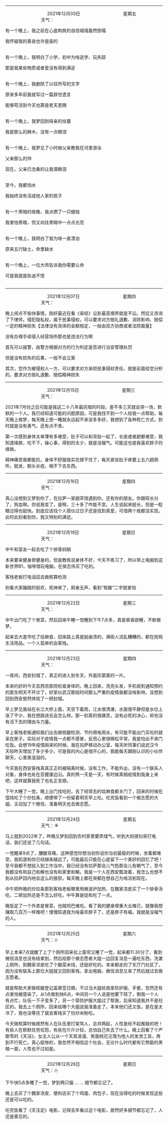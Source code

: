 ***
&nbsp;&nbsp;&nbsp;&nbsp;&nbsp;&nbsp;&nbsp;&nbsp;&nbsp;&nbsp;&nbsp;&nbsp;&nbsp;&nbsp;&nbsp;&nbsp;&nbsp;&nbsp;
&nbsp;&nbsp;&nbsp;&nbsp;&nbsp;&nbsp;&nbsp;&nbsp;&nbsp;&nbsp;&nbsp;&nbsp;&nbsp;&nbsp;           2021年12月03日
&nbsp;&nbsp;&nbsp;&nbsp;&nbsp;&nbsp;&nbsp;&nbsp;&nbsp;&nbsp;&nbsp;&nbsp;&nbsp;&nbsp;&nbsp;&nbsp;&nbsp;&nbsp;
&nbsp;&nbsp;&nbsp;&nbsp;&nbsp;&nbsp;&nbsp;&nbsp;&nbsp;&nbsp;&nbsp;&nbsp;&nbsp;&nbsp;                星期五
&nbsp;&nbsp;&nbsp;&nbsp;&nbsp;&nbsp;&nbsp;&nbsp;&nbsp;&nbsp;&nbsp;&nbsp;&nbsp;&nbsp;&nbsp;&nbsp;&nbsp;&nbsp;
&nbsp;&nbsp;&nbsp;&nbsp;&nbsp;&nbsp;&nbsp;&nbsp;&nbsp;&nbsp;&nbsp;&nbsp;&nbsp;&nbsp;&nbsp;&nbsp;&nbsp;&nbsp;
&nbsp;&nbsp;&nbsp;&nbsp;&nbsp;&nbsp;&nbsp;&nbsp;&nbsp;                                       天气：

有一个晚上，我之前在心底构筑的自信城墙轰然倒塌

我怀疑我的善良也许是装的</br></br>


有一个晚上，我明白了小学，初中为啥逃学、玩失踪

那是我某些物质或者爱没有得到满足</br></br>


有一个晚上，我删除了以往所写的文字

原来多年前我就写过一篇辞世遗言

能够苟活到今天也算是老天恩赐</br></br>


有一个晚上，我梦回到母亲的坟墓

我是那么的麻木，没有一点眼泪</br></br>


有一个晚上，我梦见了小时候父亲教我在河里游泳

父亲那么的帅

现在，父亲已沧桑的让我滴眼泪</br></br>

至今，我都怕水

我始终没有活成他人家的孩子</br></br>

有一个黑暗的夜晚，我点燃了一只蜡烛

我害怕黑暗，但又向往黑暗中一点点光亮</br></br>


有一个晚上，我明白了我为啥一直漂泊

原来五行缺土，命里缺水</br></br>


有一个晚上，一位大师告诉我你需要认命

可是我就是执迷不悟</br></br>



***
&nbsp;&nbsp;&nbsp;&nbsp;&nbsp;&nbsp;&nbsp;&nbsp;&nbsp;&nbsp;&nbsp;&nbsp;&nbsp;&nbsp;&nbsp;&nbsp;&nbsp;&nbsp;
&nbsp;&nbsp;&nbsp;&nbsp;&nbsp;&nbsp;&nbsp;&nbsp;&nbsp;&nbsp;&nbsp;&nbsp;&nbsp;&nbsp;           2021年12月07日
&nbsp;&nbsp;&nbsp;&nbsp;&nbsp;&nbsp;&nbsp;&nbsp;&nbsp;&nbsp;&nbsp;&nbsp;&nbsp;&nbsp;&nbsp;&nbsp;&nbsp;&nbsp;
&nbsp;&nbsp;&nbsp;&nbsp;&nbsp;&nbsp;&nbsp;&nbsp;&nbsp;&nbsp;&nbsp;&nbsp;&nbsp;&nbsp;                星期四
&nbsp;&nbsp;&nbsp;&nbsp;&nbsp;&nbsp;&nbsp;&nbsp;&nbsp;&nbsp;&nbsp;&nbsp;&nbsp;&nbsp;&nbsp;&nbsp;&nbsp;&nbsp;
&nbsp;&nbsp;&nbsp;&nbsp;&nbsp;&nbsp;&nbsp;&nbsp;&nbsp;&nbsp;&nbsp;&nbsp;&nbsp;&nbsp;&nbsp;&nbsp;&nbsp;&nbsp;
&nbsp;&nbsp;&nbsp;&nbsp;&nbsp;&nbsp;&nbsp;&nbsp;&nbsp;                                       天气：

晚上闹点不愉快事情，刚好最近在看《易经》讼卦最高境界就是不讼。然后又咨询了下律师。侵犯隐私权，属于民事侵权，可以要求对方赔礼道歉、消除影响、赔偿一定的精神损失【法律没有具体的金额规定，一般由双方协商或者法院裁量】

没有办理手续侵入经营场所那也是违法行为啊

首先可以报警，由警方根据对方的行为判定是否进行治安管理处罚

但是没有损失的后果，一般不会立案

其次，您作为被侵权人一方，可以要求对方承担民事侵权责任，就是前面给您分析的，要求对方赔礼道歉、赔偿精神损失


***
&nbsp;&nbsp;&nbsp;&nbsp;&nbsp;&nbsp;&nbsp;&nbsp;&nbsp;&nbsp;&nbsp;&nbsp;&nbsp;&nbsp;&nbsp;&nbsp;&nbsp;&nbsp;
&nbsp;&nbsp;&nbsp;&nbsp;&nbsp;&nbsp;&nbsp;&nbsp;&nbsp;&nbsp;&nbsp;&nbsp;&nbsp;&nbsp;           2021年12月15日
&nbsp;&nbsp;&nbsp;&nbsp;&nbsp;&nbsp;&nbsp;&nbsp;&nbsp;&nbsp;&nbsp;&nbsp;&nbsp;&nbsp;&nbsp;&nbsp;&nbsp;&nbsp;
&nbsp;&nbsp;&nbsp;&nbsp;&nbsp;&nbsp;&nbsp;&nbsp;&nbsp;&nbsp;&nbsp;&nbsp;&nbsp;&nbsp;                星期三
&nbsp;&nbsp;&nbsp;&nbsp;&nbsp;&nbsp;&nbsp;&nbsp;&nbsp;&nbsp;&nbsp;&nbsp;&nbsp;&nbsp;&nbsp;&nbsp;&nbsp;&nbsp;
&nbsp;&nbsp;&nbsp;&nbsp;&nbsp;&nbsp;&nbsp;&nbsp;&nbsp;&nbsp;&nbsp;&nbsp;&nbsp;&nbsp;&nbsp;&nbsp;&nbsp;&nbsp;
&nbsp;&nbsp;&nbsp;&nbsp;&nbsp;&nbsp;&nbsp;&nbsp;&nbsp;                                       天气：

2021年7月份之后可能是我这二十八年最灰暗的时段，差不多三天就会哭一场，默默的一个人。我已经知道可能的问题原因，可是我找不到一个人给我一点帮助，每天晚上做梦，每天晚上想一睡就永远起不来该多多好，我想到了各种死亡方式，到时就是没有勇气，还有点不舍。

第一次感到身体太单薄有多难受，肚子可以和背贴一起了，长座或者趟都难受，我知道缘故，吃不下，操心事，得到的太少，就是没福气。可能这也是我喜欢胖子的缘故。

精神痛苦我都能抗，身体不舒服我实在撑不住了，每天紧张肚子疼要上五六趟厕所，脱发，额头长痘，咽不下去东西。


***
&nbsp;&nbsp;&nbsp;&nbsp;&nbsp;&nbsp;&nbsp;&nbsp;&nbsp;&nbsp;&nbsp;&nbsp;&nbsp;&nbsp;&nbsp;&nbsp;&nbsp;&nbsp;
&nbsp;&nbsp;&nbsp;&nbsp;&nbsp;&nbsp;&nbsp;&nbsp;&nbsp;&nbsp;&nbsp;&nbsp;&nbsp;&nbsp;           2021年12月16日
&nbsp;&nbsp;&nbsp;&nbsp;&nbsp;&nbsp;&nbsp;&nbsp;&nbsp;&nbsp;&nbsp;&nbsp;&nbsp;&nbsp;&nbsp;&nbsp;&nbsp;&nbsp;
&nbsp;&nbsp;&nbsp;&nbsp;&nbsp;&nbsp;&nbsp;&nbsp;&nbsp;&nbsp;&nbsp;&nbsp;&nbsp;&nbsp;                星期四
&nbsp;&nbsp;&nbsp;&nbsp;&nbsp;&nbsp;&nbsp;&nbsp;&nbsp;&nbsp;&nbsp;&nbsp;&nbsp;&nbsp;&nbsp;&nbsp;&nbsp;&nbsp;
&nbsp;&nbsp;&nbsp;&nbsp;&nbsp;&nbsp;&nbsp;&nbsp;&nbsp;&nbsp;&nbsp;&nbsp;&nbsp;&nbsp;&nbsp;&nbsp;&nbsp;&nbsp;
&nbsp;&nbsp;&nbsp;&nbsp;&nbsp;&nbsp;&nbsp;&nbsp;&nbsp;                                       天气：

真心没想到又梦到你了，在拉萨一家甜茶馆遇到你，还有你的朋友。你跟班长分了，狗血啊。你说我变了，是啊，三十多了咋能不变。人生说起来挺长，但是一眨眼过得也挺快。到底应该找个人搭伙过日子还是找到真爱，可惜两个我都没实现。此时此刻看到你，我又特别的满足。


***
&nbsp;&nbsp;&nbsp;&nbsp;&nbsp;&nbsp;&nbsp;&nbsp;&nbsp;&nbsp;&nbsp;&nbsp;&nbsp;&nbsp;&nbsp;&nbsp;&nbsp;&nbsp;
&nbsp;&nbsp;&nbsp;&nbsp;&nbsp;&nbsp;&nbsp;&nbsp;&nbsp;&nbsp;&nbsp;&nbsp;&nbsp;&nbsp;           2021年12月19日
&nbsp;&nbsp;&nbsp;&nbsp;&nbsp;&nbsp;&nbsp;&nbsp;&nbsp;&nbsp;&nbsp;&nbsp;&nbsp;&nbsp;&nbsp;&nbsp;&nbsp;&nbsp;
&nbsp;&nbsp;&nbsp;&nbsp;&nbsp;&nbsp;&nbsp;&nbsp;&nbsp;&nbsp;&nbsp;&nbsp;&nbsp;&nbsp;                星期日
&nbsp;&nbsp;&nbsp;&nbsp;&nbsp;&nbsp;&nbsp;&nbsp;&nbsp;&nbsp;&nbsp;&nbsp;&nbsp;&nbsp;&nbsp;&nbsp;&nbsp;&nbsp;
&nbsp;&nbsp;&nbsp;&nbsp;&nbsp;&nbsp;&nbsp;&nbsp;&nbsp;&nbsp;&nbsp;&nbsp;&nbsp;&nbsp;&nbsp;&nbsp;&nbsp;&nbsp;
&nbsp;&nbsp;&nbsp;&nbsp;&nbsp;&nbsp;&nbsp;&nbsp;&nbsp;                                       天气：


中午和室友一起去吃了个排骨焖锅

本来要来健身房健身的，但是教练说身体不好，今天不练习了，所以带上电脑到这新世界B1，咖啡馆玩电脑，在侯志伟买了吃的。


客栈老板打电话回去做核算检测 

别看大家蹦跳的挺欢，死神来了，鸦雀无声，看到“核酸”二字就害怕


***
&nbsp;&nbsp;&nbsp;&nbsp;&nbsp;&nbsp;&nbsp;&nbsp;&nbsp;&nbsp;&nbsp;&nbsp;&nbsp;&nbsp;&nbsp;&nbsp;&nbsp;&nbsp;
&nbsp;&nbsp;&nbsp;&nbsp;&nbsp;&nbsp;&nbsp;&nbsp;&nbsp;&nbsp;&nbsp;&nbsp;&nbsp;&nbsp;           2021年12月22日
&nbsp;&nbsp;&nbsp;&nbsp;&nbsp;&nbsp;&nbsp;&nbsp;&nbsp;&nbsp;&nbsp;&nbsp;&nbsp;&nbsp;&nbsp;&nbsp;&nbsp;&nbsp;
&nbsp;&nbsp;&nbsp;&nbsp;&nbsp;&nbsp;&nbsp;&nbsp;&nbsp;&nbsp;&nbsp;&nbsp;&nbsp;&nbsp;                星期三
&nbsp;&nbsp;&nbsp;&nbsp;&nbsp;&nbsp;&nbsp;&nbsp;&nbsp;&nbsp;&nbsp;&nbsp;&nbsp;&nbsp;&nbsp;&nbsp;&nbsp;&nbsp;
&nbsp;&nbsp;&nbsp;&nbsp;&nbsp;&nbsp;&nbsp;&nbsp;&nbsp;&nbsp;&nbsp;&nbsp;&nbsp;&nbsp;&nbsp;&nbsp;&nbsp;&nbsp;
&nbsp;&nbsp;&nbsp;&nbsp;&nbsp;&nbsp;&nbsp;&nbsp;&nbsp;                                       天气：


中午出门吃了个冒菜，然后回来午睡一觉睡到下午7点多，真是昏昏欲睡，不断做梦。

起来去大差市吃了烩麻食，回来路上真是挺崩溃的，满街人流乱糟糟的，都在抢购生活用品。一个人孤单的会客栈。



***
&nbsp;&nbsp;&nbsp;&nbsp;&nbsp;&nbsp;&nbsp;&nbsp;&nbsp;&nbsp;&nbsp;&nbsp;&nbsp;&nbsp;&nbsp;&nbsp;&nbsp;&nbsp;
&nbsp;&nbsp;&nbsp;&nbsp;&nbsp;&nbsp;&nbsp;&nbsp;&nbsp;&nbsp;&nbsp;&nbsp;&nbsp;&nbsp;           2021年12月23日
&nbsp;&nbsp;&nbsp;&nbsp;&nbsp;&nbsp;&nbsp;&nbsp;&nbsp;&nbsp;&nbsp;&nbsp;&nbsp;&nbsp;&nbsp;&nbsp;&nbsp;&nbsp;
&nbsp;&nbsp;&nbsp;&nbsp;&nbsp;&nbsp;&nbsp;&nbsp;&nbsp;&nbsp;&nbsp;&nbsp;&nbsp;&nbsp;                星期四
&nbsp;&nbsp;&nbsp;&nbsp;&nbsp;&nbsp;&nbsp;&nbsp;&nbsp;&nbsp;&nbsp;&nbsp;&nbsp;&nbsp;&nbsp;&nbsp;&nbsp;&nbsp;
&nbsp;&nbsp;&nbsp;&nbsp;&nbsp;&nbsp;&nbsp;&nbsp;&nbsp;&nbsp;&nbsp;&nbsp;&nbsp;&nbsp;&nbsp;&nbsp;&nbsp;&nbsp;
&nbsp;&nbsp;&nbsp;&nbsp;&nbsp;&nbsp;&nbsp;&nbsp;&nbsp;                                       天气：

一夜间，西安封城了，真正的进入到冬天，外面灰蒙蒙的一片。

本来约好的今天去西京医院检查身体的，晚上回来，洗完头发，手机收到通知预约的医生明天不开诊了，好家伙武汉那段时间那么严重的疫情我都没啥影响，没想到回到西安居然体验了一把封城。

早上梦见我站在长江大桥上面，天空下着雨，江水很清澈，水面很平静但是水位上涨了不少，我在想跳进去会怎么样。那一刻真的很痛苦，没有必死的决心，却也没有活下去的理由与力量。

早上客栈老板通知我们出去做核酸检测、节约用电用水，有可能不能出门买吃的就呆在房子。实际对于疫情我一点都不感冒，反而心里很稀松平常，我是怕出不来门吃饭。会想19年疫情刚来的时候，我在拉萨移动办公室，每天听同事们说武汉今天较昨天增加了多少多少。可是我的内心是很开心的，我能每天跟刚认识的小伙伴聊天，心里美滋滋的。

今天我在西安客栈真真正正的被隔离时候，没有工作，不能外出，没有一个联系人对象，身体也处在亚健康边沿。真的熬一天是一天，有时候真相疫情到我身上来吧，这样就算我死了也名正言顺。

下午大睡了一觉，晚上出门找吃的，去了经常去的烩麻食都关门了，回来的时候在馄炖吃了个炒拉条，顺便带了一份留着明天早上吃。吃完饭看到一个做志愿的大姐，主动加了个微信，准备明天也去做志愿。


***
&nbsp;&nbsp;&nbsp;&nbsp;&nbsp;&nbsp;&nbsp;&nbsp;&nbsp;&nbsp;&nbsp;&nbsp;&nbsp;&nbsp;&nbsp;&nbsp;&nbsp;&nbsp;
&nbsp;&nbsp;&nbsp;&nbsp;&nbsp;&nbsp;&nbsp;&nbsp;&nbsp;&nbsp;&nbsp;&nbsp;&nbsp;&nbsp;           2021年12月24日
&nbsp;&nbsp;&nbsp;&nbsp;&nbsp;&nbsp;&nbsp;&nbsp;&nbsp;&nbsp;&nbsp;&nbsp;&nbsp;&nbsp;&nbsp;&nbsp;&nbsp;&nbsp;
&nbsp;&nbsp;&nbsp;&nbsp;&nbsp;&nbsp;&nbsp;&nbsp;&nbsp;&nbsp;&nbsp;&nbsp;&nbsp;&nbsp;                星期五
&nbsp;&nbsp;&nbsp;&nbsp;&nbsp;&nbsp;&nbsp;&nbsp;&nbsp;&nbsp;&nbsp;&nbsp;&nbsp;&nbsp;&nbsp;&nbsp;&nbsp;&nbsp;
&nbsp;&nbsp;&nbsp;&nbsp;&nbsp;&nbsp;&nbsp;&nbsp;&nbsp;&nbsp;&nbsp;&nbsp;&nbsp;&nbsp;&nbsp;&nbsp;&nbsp;&nbsp;
&nbsp;&nbsp;&nbsp;&nbsp;&nbsp;&nbsp;&nbsp;&nbsp;&nbsp;                                       天气：:sunny:

马上就到2022年了，昨晚又梦到回到农村家里要弄煤气，听到大妈很钊哥打电话，我们还说了几句话。

一觉醒来9点了，腰酸背痛，这种感觉你想当初你说你当初最瘦的时候，坐着都难受，我知道和你已经越来越远了。可能最后只能在心底留下一个美好的回忆了吧！至今我都不想投入到工作当中，我已经没有拉萨那会儿气色那会儿有朝气了，至今我都没有和自己和解也没有和家里和解。我是一个人在西安瓢泼着，我怎么也想不到从拉萨回内地会这么的狼狈，每天晚上都在哭都在想自己为啥活到现在。

中午把昨晚的炒拉条那到客栈老板哪里用微波炉加热、在魏家凉皮买了一个排骨汤吃，二顿加热还是不怎么好吃。中午算是促和吃了一点。

晚饭定了一个外卖是冒菜，也贼鸡巴难吃。看了我的健身增重大业难已，就像我想赚取几百万一样难吧！慢慢知道我为啥喜欢胖子了，还是胖子有福，我就是没福气的人。


***
&nbsp;&nbsp;&nbsp;&nbsp;&nbsp;&nbsp;&nbsp;&nbsp;&nbsp;&nbsp;&nbsp;&nbsp;&nbsp;&nbsp;&nbsp;&nbsp;&nbsp;&nbsp;
&nbsp;&nbsp;&nbsp;&nbsp;&nbsp;&nbsp;&nbsp;&nbsp;&nbsp;&nbsp;&nbsp;&nbsp;&nbsp;&nbsp;           2021年12月25日
&nbsp;&nbsp;&nbsp;&nbsp;&nbsp;&nbsp;&nbsp;&nbsp;&nbsp;&nbsp;&nbsp;&nbsp;&nbsp;&nbsp;&nbsp;&nbsp;&nbsp;&nbsp;
&nbsp;&nbsp;&nbsp;&nbsp;&nbsp;&nbsp;&nbsp;&nbsp;&nbsp;&nbsp;&nbsp;&nbsp;&nbsp;&nbsp;                星期六
&nbsp;&nbsp;&nbsp;&nbsp;&nbsp;&nbsp;&nbsp;&nbsp;&nbsp;&nbsp;&nbsp;&nbsp;&nbsp;&nbsp;&nbsp;&nbsp;&nbsp;&nbsp;
&nbsp;&nbsp;&nbsp;&nbsp;&nbsp;&nbsp;&nbsp;&nbsp;&nbsp;&nbsp;&nbsp;&nbsp;&nbsp;&nbsp;&nbsp;&nbsp;&nbsp;&nbsp;
&nbsp;&nbsp;&nbsp;&nbsp;&nbsp;&nbsp;&nbsp;&nbsp;&nbsp;                                       天气：:snowman:

早上本来7点就醒了上了个厕所回来拉上窗帘又睡了一觉，起来都11.30分了，看到微信消息也没有结束到，然后给那个做志愿者大姐一边回复消息一遍吃东西，洗漱上厕所，到魏家凉皮吃了个酸菜米线，还挺好吃的。本来都走的了东厅门社区了，因为没有联系上那位大姐就又回到客栈，拿出电脑，微信消息又来了然后就过去做志愿者。

就是帮助大家做核酸登记盖章签日期，不过当大姐给我拿防护服、手套，忽然还有点害怕被感染了。从1点做到快6点，中间另一个人说是他要下班了，剩我一个人有点忙，队伍一下子变多了，另一个穿防护服大姐过了帮我，后来知道我并不是社区的，我去上个厕所，回来给哪个大姐说我准备走了。本来他们还又饭，是在是太冷了，我也没等住了就会客栈买了份炒米粉吃。

今天做核算时候居然有人在队伍里打架骂人，总共两起，人性是经不起推敲的吧！有些人在默默任劳任怨，有些在斤斤计较，总怕自己失去了什么。晚上回看了个严歌苓的《天浴》，女主人公从一个天真浪漫、笑面桃花沦落为他人的发泄工具，再到不行死亡。真心挺惨的，我忽然不相信这个社会，无论什么时代都有它熬脏的黑暗一面，人性也不过如是。


***
&nbsp;&nbsp;&nbsp;&nbsp;&nbsp;&nbsp;&nbsp;&nbsp;&nbsp;&nbsp;&nbsp;&nbsp;&nbsp;&nbsp;&nbsp;&nbsp;&nbsp;&nbsp;
&nbsp;&nbsp;&nbsp;&nbsp;&nbsp;&nbsp;&nbsp;&nbsp;&nbsp;&nbsp;&nbsp;&nbsp;&nbsp;&nbsp;           2021年12月26日
&nbsp;&nbsp;&nbsp;&nbsp;&nbsp;&nbsp;&nbsp;&nbsp;&nbsp;&nbsp;&nbsp;&nbsp;&nbsp;&nbsp;&nbsp;&nbsp;&nbsp;&nbsp;
&nbsp;&nbsp;&nbsp;&nbsp;&nbsp;&nbsp;&nbsp;&nbsp;&nbsp;&nbsp;&nbsp;&nbsp;&nbsp;&nbsp;                星期日
&nbsp;&nbsp;&nbsp;&nbsp;&nbsp;&nbsp;&nbsp;&nbsp;&nbsp;&nbsp;&nbsp;&nbsp;&nbsp;&nbsp;&nbsp;&nbsp;&nbsp;&nbsp;
&nbsp;&nbsp;&nbsp;&nbsp;&nbsp;&nbsp;&nbsp;&nbsp;&nbsp;&nbsp;&nbsp;&nbsp;&nbsp;&nbsp;&nbsp;&nbsp;&nbsp;&nbsp;
&nbsp;&nbsp;&nbsp;&nbsp;&nbsp;&nbsp;&nbsp;&nbsp;&nbsp;                                       天气：:snowman:

下午快5点多睡了一觉，梦到两只猫 ... ... 细节都忘记了。

晚上去买了个魏家凉皮、便利店买了个鸡蛋、肉包子，现在没得吃的时候发现这些还是可以吃的。

吃完饭看了《天注定》电影，记得去年看过这个电影，居然好多细节都忘记了，人还是善忘的。














